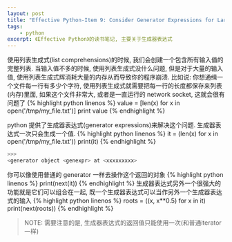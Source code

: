 ```yaml
---
layout: post
title: "Effective Python-Item 9: Consider Generator Expressions for Large Comprehensions"
tags:
    - python
excerpt: 《Effective Python》的读书笔记, 主要关于生成器表达式
---
```


使用列表生成式(list comprehensions)的时候, 我们会创建一个包含所有输入值的完整列表. 当输入值不多的时候, 使用列表生成式没什么问题, 但是对于大量的输入值, 使用列表生成式辉消耗大量的内存从而导致你的程序崩溃.
比如说: 你想通缉一个文件每一行有多少个字符, 使用列表生成式就需要把每一行的长度都保存来列表(内存)里面, 如果这个文件非常大, 或者是一直运行的 network socket, 这就会很有问题了
{% highlight python linenos %}
value = [len(x) for x in open('/tmp/my_file.txt')]
print value
{% endhighlight %}

python 提供了生成器表达式(generator expressions)来解决这个问题. 生成器表达式一次只会生成一个值.
{% highlight python linenos %}
it = (len(x) for x in open('/tmp/my_file.txt'))
print(it)
{% endhighlight %}
```bash
>>>
<generator object <genexpr> at <xxxxxxxxx>
```
你可以像使用普通的 generator 一样去操作这个返回的对象
{% highlight python linenos %}
print(next(it))
{% endhighlight %}
生成器表达式另外一个很强大的功能就是它们可以组合在一起, 既一个生成器表达式可以当作另外一个生成器表达式的输入
{% highlight python linenos %}
roots = ((x, x**0.5) for x in it)
print(next(roots))
{% endhighlight %}
>NOTE: 需要注意的是, 生成器表达式的返回值只能使用一次(和普通iterator一样)
